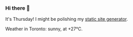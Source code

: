 ### Hi there :wave:

It's Thursday! I might be polishing my [static site generator](https://github.com/bewuethr/pandoc-bash-blog).

Weather in Toronto: sunny, at +27°C.
